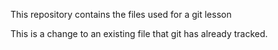 This repository contains the files used for a git lesson

This is a change to an existing file that git has already tracked. 